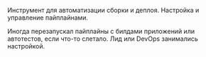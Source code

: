 Инструмент для автоматизации сборки и деплоя. Настройка и управление пайплайнами.  

Иногда перезапускал пайплайны с билдами приложений или автотестов, если что-то слетало. 
Лид или DevOps занимались настройкой.